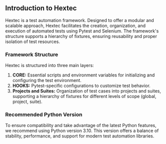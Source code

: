 ## Introduction to Hextec
Hextec is a test automation framework. Designed to offer a modular and scalable approach, Hextec facilitates the creation, organization, and execution of automated tests using Pytest and Selenium. The framework's structure supports a hierarchy of fixtures, ensuring reusability and proper isolation of test resources.

### Framework Structure
Hextec is structured into three main layers:

1. **CORE:** Essential scripts and environment variables for initializing and configuring the test environment.
2. **HOOKS:** Pytest-specific configurations to customize test behavior.
3. **Projects and Suites:** Organization of test cases into projects and suites, supporting a hierarchy of fixtures for different levels of scope (global, project, suite).

### Recommended Python Version
To ensure compatibility and take advantage of the latest Python features, we recommend using Python version 3.10. This version offers a balance of stability, performance, and support for modern test automation libraries.